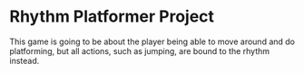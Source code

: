 # Rhythm Platformer Project

This game is going to be about the player being able to move around and do platforming, but all actions, such as jumping, are bound to the rhythm instead.
